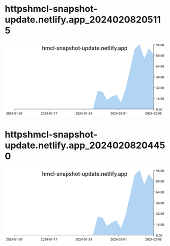 # httpshmcl-snapshot-update.netlify.app_20240208205115
![httpshmcl-snapshot-update.netlify.app_20240208205115](/dailyhitssvg/httpshmcl-snapshot-update.netlify.app_20240208205115.svg)
# httpshmcl-snapshot-update.netlify.app_20240208204450
![httpshmcl-snapshot-update.netlify.app_20240208204450](/dailyhitssvg/httpshmcl-snapshot-update.netlify.app_20240208204450.svg)
